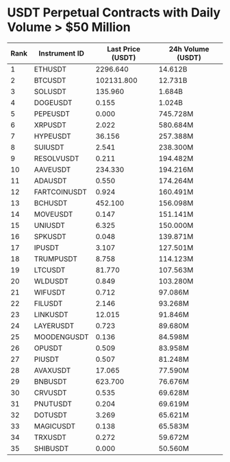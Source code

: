 # USDT Perpetual Contracts with Daily Volume > $50 Million

| Rank | Instrument ID | Last Price (USDT) | 24h Volume (USDT) |
|------|---------------|-------------------|-------------------|
| 1 | ETHUSDT | 2296.640 | 14.612B |
| 2 | BTCUSDT | 102131.800 | 12.731B |
| 3 | SOLUSDT | 135.960 | 1.684B |
| 4 | DOGEUSDT | 0.155 | 1.024B |
| 5 | PEPEUSDT | 0.000 | 745.728M |
| 6 | XRPUSDT | 2.022 | 580.684M |
| 7 | HYPEUSDT | 36.156 | 257.388M |
| 8 | SUIUSDT | 2.541 | 238.300M |
| 9 | RESOLVUSDT | 0.211 | 194.482M |
| 10 | AAVEUSDT | 234.330 | 194.216M |
| 11 | ADAUSDT | 0.550 | 174.264M |
| 12 | FARTCOINUSDT | 0.924 | 160.491M |
| 13 | BCHUSDT | 452.100 | 156.098M |
| 14 | MOVEUSDT | 0.147 | 151.141M |
| 15 | UNIUSDT | 6.325 | 150.000M |
| 16 | SPKUSDT | 0.048 | 139.871M |
| 17 | IPUSDT | 3.107 | 127.501M |
| 18 | TRUMPUSDT | 8.758 | 114.123M |
| 19 | LTCUSDT | 81.770 | 107.563M |
| 20 | WLDUSDT | 0.849 | 103.280M |
| 21 | WIFUSDT | 0.712 | 97.086M |
| 22 | FILUSDT | 2.146 | 93.268M |
| 23 | LINKUSDT | 12.015 | 91.846M |
| 24 | LAYERUSDT | 0.723 | 89.680M |
| 25 | MOODENGUSDT | 0.136 | 84.598M |
| 26 | OPUSDT | 0.509 | 83.958M |
| 27 | PIUSDT | 0.507 | 81.248M |
| 28 | AVAXUSDT | 17.065 | 77.590M |
| 29 | BNBUSDT | 623.700 | 76.676M |
| 30 | CRVUSDT | 0.535 | 69.628M |
| 31 | PNUTUSDT | 0.204 | 69.619M |
| 32 | DOTUSDT | 3.269 | 65.621M |
| 33 | MAGICUSDT | 0.138 | 65.583M |
| 34 | TRXUSDT | 0.272 | 59.672M |
| 35 | SHIBUSDT | 0.000 | 50.560M |
